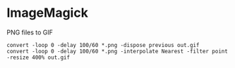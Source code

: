 # ImageMagick

PNG files to GIF

```
convert -loop 0 -delay 100/60 *.png -dispose previous out.gif
convert -loop 0 -delay 100/60 *.png -interpolate Nearest -filter point -resize 400% out.gif
```
